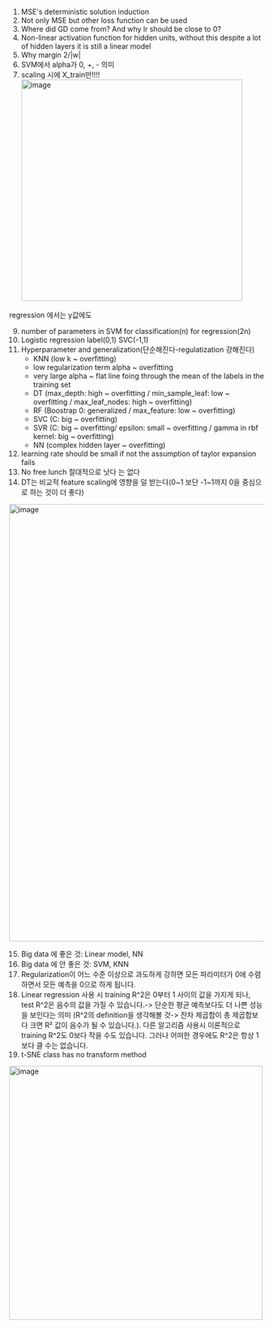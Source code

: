 1. MSE's deterministic solution induction
2. Not only MSE but other loss function can be used
3. Where did GD come from? And why lr should be close to 0?
5. Non-linear activation function for hidden units, without this despite a lot of hidden layers it is still a linear model
6. Why margin 2/|w|
7. SVM에서 alpha가 0, +, - 의미
8. scaling 시에 X_train만!!!! <img width="436" alt="image" src="https://github.com/user-attachments/assets/97834108-cc3a-4340-9fae-cb0722388fd5">  

regression 에서는 y값에도 

9. number of parameters in SVM for classification(n) for regression(2n)
10. Logistic regression label(0,1) SVC(-1,1)
11. Hyperparameter and generalization(단순해진다-regulatization 강해진다)
    - KNN (low k ~ overfitting)
    - low regularization term alpha ~ overfitting
    - very large alpha ~ flat line foing through the mean of the labels in the training set
    - DT (max_depth: high ~ overfitting / min_sample_leaf: low ~ overfitting / max_leaf_nodes: high ~ overfitting)
    - RF (Boostrap 0: generalized / max_feature: low ~ overfitting)
    - SVC (C: big ~ overfitting)
    - SVR (C: big ~ overfitting/ epsilon: small ~ overfitting / gamma in rbf kernel: big ~ overfitting)
    - NN (complex hidden layer ~ overfitting)
12. learning rate should be small if not the assumption of taylor expansion fails
13. No free lunch 절대적으로 낫다 는 없다
14. DT는 비교적 feature scaling에 영향을 덜 받는다(0~1 보단 -1~1까지 0을 중심으로 하는 것이 더 좋다)
<img width="861" alt="image" src="https://github.com/user-attachments/assets/0b576612-fb2e-43eb-af03-7a82501e702b">

15. Big data 에 좋은 것: Linear model, NN
16. Big data 에 안 좋은 것: SVM, KNN
17. Regularization이 어느 수준 이상으로 과도하게 강하면 모든 파라미터가 0에 수렴하면서 모든 예측을 0으로 하게 됩니다.
18. Linear regression 사용 시 training R^2은 0부터 1 사이의 값을 가지게 되나, test R^2은 음수의 값을 가질 수 있습니다.-> 단순한 평균 예측보다도 더 나쁜 성능을 보인다는 의미 (R^2의 definition을 생각해볼 것-> 잔차 제곱합이 총 제곱합보다 크면 R² 값이 음수가 될 수 있습니다.). 다른 알고리즘 사용시 이론적으로 training R^2도 0보다 작을 수도 있습니다. 그러나 어떠한 경우에도 R^2은 항상 1보다 클 수는 없습니다.
19. t-SNE class has no transform method  
<img width="500" alt="image" src="https://github.com/user-attachments/assets/cb4d6438-2907-4f03-b78e-509c82863814">